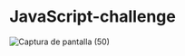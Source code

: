 # JavaScript-challenge
![Captura de pantalla (50)](https://user-images.githubusercontent.com/72544391/167896632-87787205-50bb-455e-bc1b-07ee4928d19c.png)

